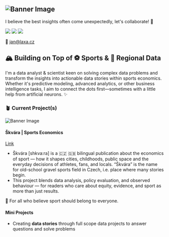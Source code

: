 ![Banner Image](https://laxa.cz/wp-content/uploads/2025/02/Github-Header-Image.png)
---
I believe the best insights often come unexpectedly, let's collaborate! 🤝

<a href="https://newsletter.skvara.org/" target="_blank"> <img src="https://img.shields.io/badge/%C5%A0kv%C3%A1ra-Sports_Economics-fafafa?style=flat&logo=substack&logoColor=fafafa&logoSize=auto&link=https%3A%2F%2Fnewsletter.skvara.org%2F" /></a> 
<a href="https://laxa.cz/en/" target="_blank"> <img src="https://img.shields.io/badge/Personal_Website-0D28FF?style=flat&labelColor=FFFFFF&color=0D28FF&link=https%3A%2F%2Flaxa.cz%2Fen%2F" /></a> 
<a href="https://laxa.cz/en/" target="_blank"> <img src="https://img.shields.io/badge/-LinkedIn-0C68C3?style=flat&labelColor=FFFFFF&link=https%3A%2F%2Fwww.linkedin.com%2Fin%2Fjanlaxa%2F" /></a> 

📩 jan@laxa.cz


## 🏔️ Building on Top of ⚽️ Sports & 🌲 Regional Data

I'm a data analyst & scientist keen on solving complex data problems and transform the insights into actionable data stories within sports economics. Whether it's predictive modeling, advanced analytics, or other business intelligence tasks, I aim to connect the dots first—sometimes with a little help from artificial neurons. ✨

### 🪴 Current Project(s)
![Banner Image](https://laxa.cz/wp-content/uploads/2025/07/skvara_email_cover_image-copy-scaled.jpg)
#### Škvára | Sports Economics 
[Link](https://newsletter.skvara.org/welcome)
- Škvára [shkva:ra] is a 🇨🇿 🇬🇧 bilingual publication about the economics of sport — how it shapes cities, childhoods, public space and the everyday decisions of athletes, fans, and locals. “Škvára” is the name for old-school gravel sports field in Czech, i.e. place where many stories begin.
- This project blends data analysis, policy evaluation, and observed behaviour — for readers who care about equity, evidence, and sport as more than just results.

🧠 For all who believe sport should belong to everyone.


#### Mini Projects
- Creating **data stories** through full scope data projects to answer questions and solve problems




